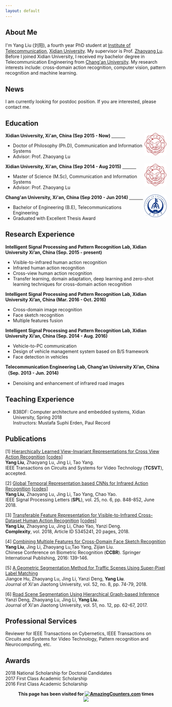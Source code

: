 ```yaml
---
layout: default
---
```

## About Me
I'm Yang Liu (刘阳), a fourth year PhD student at [Institute of Telecommunication](http://ste.xidian.edu.cn/), [Xidian University](https://www.xidian.edu.cn/). My supervisor is Prof. [Zhaoyang Lu](http://web.xidian.edu.cn/zhylu/). Before I joined Xidian University, I received my bachelor degree in Telecommunication Engineering from [Chang'an University](http://www.chd.edu.cn/). My research interests include: cross-domain action recognition, computer vision, pattern recognition and machine learning.  

## News
I am currently looking for postdoc position. If you are interested, please contact me.

## Education
<div align="left">
        <strong> Xidian University, Xi'an, China (Sep 2015 - Now) </strong>
          <a href="https://www.xidian.edu.cn/" target="_blank" rel="external">
            <img border="0" src="xidian_logo.png" align="right" width="70" height="70">
          </a> 
        <ul>
        <li>
          Doctor of Philosophy (Ph.D), Communication and Information Systems</li>
        <li>
          Advisor: Prof. Zhaoyang Lu</li>
      </ul>      
      </div>



<div align="left">
        <strong> Xidian University, Xi'an, China (Sep 2014 - Aug 2015) </strong>
          <a href="https://www.xidian.edu.cn/" target="_blank" rel="external">
            <img border="0" src="xidian_logo.png" align="right" width="70" height="70">
          </a> 
        <ul>
        <li>
          Master of Science (M.Sc), Communication and Information Systems</li>
        <li>
          Advisor: Prof. Zhaoyang Lu</li>
      </ul>      
      </div>



<div align="left">
        <strong> Chang'an University, Xi'an, China (Sep 2010 - Jun 2014) </strong>
          <a href="http://www.chd.edu.cn/" target="_blank" rel="external">
            <img border="0" src="chd_logo.jpg" align="right" width="70" height="70">
          </a> 
        <ul>
        <li>
          Bachelor of Engineering (B.E), Telecommunications Engineering</li>
        <li>
          Graduated with Excellent Thesis Award</li>
      </ul>      
      </div>

## Research Experience
**Intelligent Signal Processing and Pattern Recognition Lab, Xidian University Xi’an, China (Sep. 2015 - present)**     
  * Visible-to-infrared human action recognition  
  * Infrared human action recognition  
  * Cross-view human action recognition  
  * Transfer learning, domain adaptation, deep learning and zero-shot learning techniques for cross-domain action recognition  

**Intelligent Signal Processing and Pattern Recognition Lab, Xidian University Xi’an, China (Mar. 2016 - Oct. 2016)**    
  * Cross-domain image recognition
  * Face sketch recognition
  * Multiple features fusion

**Intelligent Signal Processing and Pattern Recognition Lab, Xidian University Xi’an, China (Sep. 2014 - Aug. 2016)**    
  * Vehicle-to-PC communication  
  * Design of vehicle management system based on B/S framework  
  * Face detection in vehicles  

**Telecommunication Engineering Lab, Chang’an University Xi’an, China （Sep. 2013 - Jun. 2014)**    
  * Denoising and enhancement of infrared road images    

## Teaching Experience  
* B38DF: Computer architecture and embedded systems, Xidian University, Spring 2018   
  Instructors: Mustafa Suphi Erden, Paul Record   
        
## Publications
[1] [Hierarchically Learned View-Invariant Representations for Cross View Action Recognition](https://ieeexplore.ieee.org/document/8453034/)  [[codes]](https://xdyangliu.github.io/JSRDA/)   
**Yang Liu**, Zhaoyang Lu, Jing Li, Tao Yang.  
IEEE Transactions on Circuits and Systems for Video Technology (**TCSVT**), accepted.   

[2] [Global Temporal Representation based CNNs for Infrared Action Recognition](https://ieeexplore.ieee.org/document/8332532) [[codes]](https://xdyangliu.github.io/TSTDDs/)    
**Yang Liu**, Zhaoyang Lu, Jing Li, Tao Yang, Chao Yao.   
IEEE Signal Processing Letters (**SPL**), vol. 25, no. 6, pp. 848-852, June 2018.   

[3] [Transferable Feature Representation for Visible-to-Infrared Cross-Dataset Human Action Recognition](https://xdyangliu.github.io/TSTDDs/) [[codes]](https://xdyangliu.github.io/CDFAG/)     
**Yang Liu**, Zhaoyang Lu, Jing Li, Chao Yao, Yanzi Deng.  
**Complexity**, vol. 2018, Article ID 5345241, 20 pages, 2018.    

[4] [Combining Multiple Features for Cross-Domain Face Sketch Recognition](https://link.springer.com/chapter/10.1007/978-3-319-46654-5_16)   
**Yang Liu**, Jing Li, Zhaoyang Lu,Tao Yang, Zijian Liu.  
Chinese Conference on Biometric Recognition (**CCBR**). Springer International Publishing, 2016: 139-146.  

[5] [A Geometric Segmentation Method for Traffic Scenes Using Super-Pixel Label Matching](http://zkxb.xjtu.edu.cn//oa/darticle.aspx?type=view&id=201808012)     
Jiangce Hu, Zhaoyang Lu, Jing Li, Yanzi Deng, **Yang Liu**.  
Journal of Xi'an Jiaotong University, vol. 52, no. 8, pp. 74-79, 2018.  

[6] [Road Scene Segmentation Using Hierarchical Graph-based Inference](http://zkxb.xjtu.edu.cn/oa/DArticle.aspx?type=view&id=201712010)     
Yanzi Deng, Zhaoyang Lu, Jing Li, **Yang Liu.**  
Journal of Xi'an Jiaotong University, vol. 51, no. 12, pp. 62-67, 2017.  

## Professional Services  
Reviewer for IEEE Transactions on Cybernetics, IEEE Transactions on Circuits and Systems for Video Technology, Pattern recognition and Neurocomputing, etc.

## Awards  
2018 National Scholarship for Doctoral Candidates  
2017 First Class Academic Scholarship  
2016 First Class Academic Scholarship   


<div align="center">
<strong>This page has been visited for 
<a href="http://www.amazingcounters.com"><img border="0" src="http://cc.amazingcounters.com/counter.php?i=3227792&c=9683689" alt="AmazingCounters.com"></a> times</strong>
</div>      


<div align="center">
<a href="https://clustrmaps.com/site/1afab"  title="Visit tracker"><img src="//www.clustrmaps.com/map_v2.png?d=4gcumkWOGcGMkP7mPeNRWlKjBOWOoFnp4f3NrPlhG8U&cl=ffffff" /></a>
</div> 

